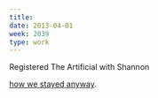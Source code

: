 ```yaml
---
title:
date: 2013-04-01
week: 2039
type: work
---
```


Registered The Artificial with Shannon
<!--
  as technique to get Dutch residency with Shannon
-->


[how we stayed anyway](/2018/06/07/the-artificial-genesis.html).

